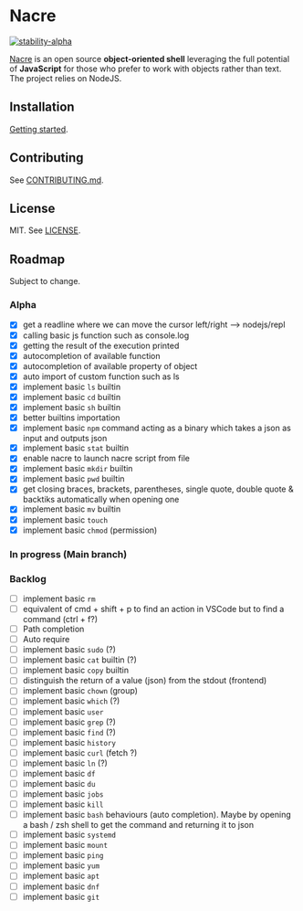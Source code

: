 # Nacre

[![stability-alpha](https://img.shields.io/badge/stability-alpha-f4d03f.svg)](https://github.com/mkenney/software-guides/blob/master/STABILITY-BADGES.md#alpha)

[Nacre](https://nacre.sh/) is an open source **object-oriented shell** leveraging the full potential of **JavaScript** for those who prefer to work with objects rather than text. The project relies on NodeJS.

## Installation

[Getting started](https://nacre.sh/getting-started).

## Contributing

See [CONTRIBUTING.md](./CONTRIBUTING.md).

## License

MIT. See [LICENSE](./LICENSE).

## Roadmap
Subject to change.

### Alpha
- [x] get a readline where we can move the cursor left/right --> nodejs/repl 
- [x] calling basic js function such as console.log
- [x] getting the result of the execution printed
- [x] autocompletion of available function
- [x] autocompletion of available property of object
- [x] auto import of custom function such as ls
- [x] implement basic `ls` builtin
- [x] implement basic `cd` builtin
- [x] implement basic `sh` builtin
- [x] better builtins importation
- [x] implement basic `npm` command acting as a binary which takes a json as input and outputs json
- [x] implement basic `stat` builtin
- [x] enable nacre to launch nacre script from file
- [x] implement basic `mkdir` builtin
- [x] implement basic `pwd` builtin
- [x] get closing braces, brackets, parentheses, single quote, double quote & backtiks automatically when opening one
- [x] implement basic `mv` builtin
- [x] implement basic `touch`
- [x] implement basic `chmod` (permission)

### In progress (Main branch)

### Backlog
- [ ] implement basic `rm`
- [ ] equivalent of cmd + shift + p to find an action in VSCode but to find a command (ctrl + f?)
- [ ] Path completion
- [ ] Auto require
- [ ] implement basic `sudo` (?)
- [ ] implement basic `cat` builtin (?)
- [ ] implement basic `copy` builtin
- [ ] distinguish the return of a value (json) from the stdout (frontend)
- [ ] implement basic `chown` (group)
- [ ] implement basic `which` (?)
- [ ] implement basic `user`
- [ ] implement basic `grep` (?)
- [ ] implement basic `find` (?)
- [ ] implement basic `history`
- [ ] implement basic `curl` (fetch ?)
- [ ] implement basic `ln` (?)
- [ ] implement basic `df`
- [ ] implement basic `du`
- [ ] implement basic `jobs`
- [ ] implement basic `kill`
- [ ] implement basic `bash` behaviours (auto completion). Maybe by opening a bash / zsh shell to get the command and returning it to json
- [ ] implement basic `systemd`
- [ ] implement basic `mount`
- [ ] implement basic `ping`
- [ ] implement basic `yum`
- [ ] implement basic `apt`
- [ ] implement basic `dnf`
- [ ] implement basic `git`
